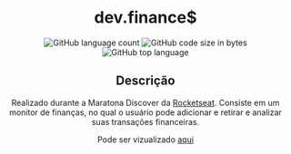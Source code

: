 <h1 align="center">dev.finance$</h1>
  <p align="center"><img alt="GitHub language count" src="https://img.shields.io/github/languages/count/eliasinacio/dev.finances">
  <img alt="GitHub code size in bytes" src="https://img.shields.io/github/languages/code-size/eliasinacio/dev.finances?color=orange">
  <img alt="GitHub top language" src="https://img.shields.io/github/languages/top/eliasinacio/dev.finances?color=green"></p>
<h2 align="center">Descrição</h2>

<p align="center">Realizado durante a Maratona Discover da <a href="https://rocketseat.com.br">Rocketseat</a>. Consiste em um monitor de finanças, no qual o usuário pode adicionar e retirar e analizar suas transações financeiras.</p>
<p align="center">Pode ser vizualizado <a href="https://eliasinacio.github.io/rocketseat-discover/">aqui</a></p>
